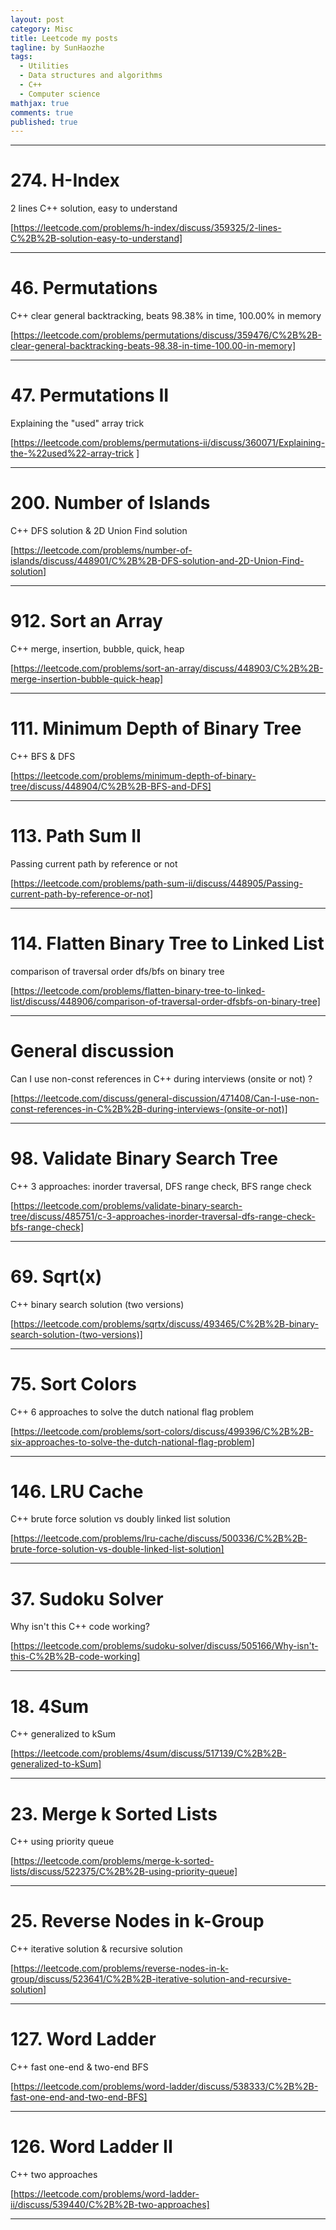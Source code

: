 ```yaml
---
layout: post
category: Misc
title: Leetcode my posts
tagline: by SunHaozhe
tags: 
  - Utilities
  - Data structures and algorithms
  - C++
  - Computer science
mathjax: true
comments: true
published: true
---
```


**************************************************************************



# 274. H-Index

2 lines C++ solution, easy to understand

[https://leetcode.com/problems/h-index/discuss/359325/2-lines-C%2B%2B-solution-easy-to-understand]


**************************************************************************

# 46. Permutations

C++ clear general backtracking, beats 98.38% in time, 100.00% in memory

[https://leetcode.com/problems/permutations/discuss/359476/C%2B%2B-clear-general-backtracking-beats-98.38-in-time-100.00-in-memory]


**************************************************************************


# 47. Permutations II

Explaining the "used" array trick

[https://leetcode.com/problems/permutations-ii/discuss/360071/Explaining-the-%22used%22-array-trick
]


**************************************************************************


# 200. Number of Islands

C++ DFS solution & 2D Union Find solution

[https://leetcode.com/problems/number-of-islands/discuss/448901/C%2B%2B-DFS-solution-and-2D-Union-Find-solution]


**************************************************************************

# 912. Sort an Array

C++ merge, insertion, bubble, quick, heap

[https://leetcode.com/problems/sort-an-array/discuss/448903/C%2B%2B-merge-insertion-bubble-quick-heap]


**************************************************************************

# 111. Minimum Depth of Binary Tree

C++ BFS & DFS

[https://leetcode.com/problems/minimum-depth-of-binary-tree/discuss/448904/C%2B%2B-BFS-and-DFS]


**************************************************************************

# 113. Path Sum II

Passing current path by reference or not

[https://leetcode.com/problems/path-sum-ii/discuss/448905/Passing-current-path-by-reference-or-not]


**************************************************************************

# 114. Flatten Binary Tree to Linked List

comparison of traversal order dfs/bfs on binary tree

[https://leetcode.com/problems/flatten-binary-tree-to-linked-list/discuss/448906/comparison-of-traversal-order-dfsbfs-on-binary-tree]


**************************************************************************

# General discussion

Can I use non-const references in C++ during interviews (onsite or not) ?

[https://leetcode.com/discuss/general-discussion/471408/Can-I-use-non-const-references-in-C%2B%2B-during-interviews-(onsite-or-not)]


**************************************************************************

# 98. Validate Binary Search Tree

C++ 3 approaches: inorder traversal, DFS range check, BFS range check

[https://leetcode.com/problems/validate-binary-search-tree/discuss/485751/c-3-approaches-inorder-traversal-dfs-range-check-bfs-range-check]



**************************************************************************

# 69. Sqrt(x)

C++ binary search solution (two versions)

[https://leetcode.com/problems/sqrtx/discuss/493465/C%2B%2B-binary-search-solution-(two-versions)]





**************************************************************************


# 75. Sort Colors

C++ 6 approaches to solve the dutch national flag problem

[https://leetcode.com/problems/sort-colors/discuss/499396/C%2B%2B-six-approaches-to-solve-the-dutch-national-flag-problem]



**************************************************************************

# 146. LRU Cache

C++ brute force solution vs doubly linked list solution

[https://leetcode.com/problems/lru-cache/discuss/500336/C%2B%2B-brute-force-solution-vs-double-linked-list-solution]







**************************************************************************


# 37. Sudoku Solver

Why isn't this C++ code working?

[https://leetcode.com/problems/sudoku-solver/discuss/505166/Why-isn't-this-C%2B%2B-code-working]







**************************************************************************

# 18. 4Sum

C++ generalized to kSum

[https://leetcode.com/problems/4sum/discuss/517139/C%2B%2B-generalized-to-kSum]



**************************************************************************

# 23. Merge k Sorted Lists

C++ using priority queue

[https://leetcode.com/problems/merge-k-sorted-lists/discuss/522375/C%2B%2B-using-priority-queue]









**************************************************************************


# 25. Reverse Nodes in k-Group

C++ iterative solution & recursive solution

[https://leetcode.com/problems/reverse-nodes-in-k-group/discuss/523641/C%2B%2B-iterative-solution-and-recursive-solution]



**************************************************************************


# 127. Word Ladder

C++ fast one-end & two-end BFS

[https://leetcode.com/problems/word-ladder/discuss/538333/C%2B%2B-fast-one-end-and-two-end-BFS]



**************************************************************************


# 126. Word Ladder II

C++ two approaches

[https://leetcode.com/problems/word-ladder-ii/discuss/539440/C%2B%2B-two-approaches]





**************************************************************************













